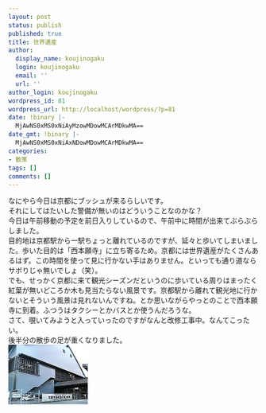 ```yaml
---
layout: post
status: publish
published: true
title: 世界遺産
author:
  display_name: koujinogaku
  login: koujinogaku
  email: ''
  url: ''
author_login: koujinogaku
wordpress_id: 81
wordpress_url: http://localhost/wordpress/?p=81
date: !binary |-
  MjAwNS0xMS0xNiAyMzowMDowMCArMDkwMA==
date_gmt: !binary |-
  MjAwNS0xMS0xNiAxNDowMDowMCArMDkwMA==
categories:
- 散策
tags: []
comments: []
---
```

<p>なにやら今日は京都にブッシュが来るらしいです。<br />
それにしてはたいした警備が無いのはどういうことなのかな？<br />
今日は午前移動の予定を前日入りしているので、午前中に時間が出来てぶらぶらしました。<br />
目的地は京都駅から一駅ちょっと離れているのですが、延々と歩いてしまいました。歩いた目的は「西本願寺」に立ち寄るため。京都には世界遺産がたくさんあるはず。この時間を使って見に行かない手はありません。といっても通り道ならサボりじゃ無いでしょ（笑）。<br />
でも、せっかく京都に来て観光シーズンだというのに歩いている周りはまったく紅葉が無いどころか木も見当たらない風景です。京都駅から離れて観光地に行かないとそういう風景は見れないんですね。とか思いながらやっとのことで西本願寺に到着。ふつうはタクシーとかバスとか使うんだろうな。<br />
さて、覗いてみようと入っていったのですがなんと改修工事中。なんてこったい。<br />
後半分の散歩の足が重くなりました。<br />
<img src="/blog/img/20051116.jpg" alt="20051116.jpg" width="160" height="120" /></p>
